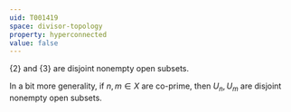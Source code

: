 ```yaml
---
uid: T001419
space: divisor-topology
property: hyperconnected
value: false
---
```

$\{ 2 \}$ and $\{ 3 \}$ are disjoint nonempty open subsets. 

In a bit more generality, if $n,m \in X$ are co-prime, then $U_n, U_m$ are disjoint nonempty open subsets.

